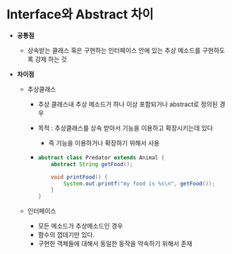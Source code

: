 # Interface와 Abstract 차이

- **공통점**

  - 상속받는 클래스 혹은 구현하는 인터페이스 안에 있는 추상 메소드를 구현하도록 강제 하는 것
    

- **차이점**

  - 추상클래스

    - 추상 클래스내 추상 메소드가 하나 이상 포함되거나 abstract로 정의된 경우

    - 목적 : 추상클래스를 상속 받아서 기능을 이용하고 확장시키는데 있다

      - 즉 기능을 이용하거나 확장하기 위해서 사용

    - ```java
      abstract class Predator extends Animal {
          abstract String getFood();
      
          void printFood() {
              System.out.printf("my food is %s\n", getFood());
          }
      }
      ```

    

  - 인터페이스

    - 모든 메소드가 추상메소드인 경우
    - 함수의 껍데기만 있다.
    - 구현한 객체들에 대해서 동일한 동작을 약속하기 위해서 존재









